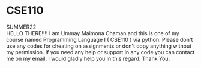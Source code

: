 # CSE110
SUMMER22 <br>
HELLO THERE!!!! I am Ummay Maimona Chaman and this is one of my course named Programming Language I ( CSE110 ) via python.
Please don't use any codes for cheating on assignments or don't copy anything without my permission.
If you need any help or support in any code you can contact me on my email, I would gladly help you in this regard.
Thank You.
